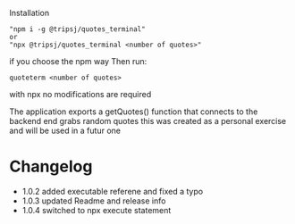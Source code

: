 Installation
~~~~~
"npm i -g @tripsj/quotes_terminal"
or
"npx @tripsj/quotes_terminal <number of quotes>"
~~~~~
 if you choose the npm way Then run:

~~~~
quoteterm <number of quotes>
~~~~

with npx no modifications are required

The application exports a getQuotes(<number>) function that connects to the backend end grabs random quotes
this was created as a personal exercise and will be used in a futur one 

# Changelog

+ 1.0.2 added executable referene and fixed a typo
+ 1.0.3 updated Readme and release info
+ 1.0.4 switched to npx execute statement


